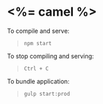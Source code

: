 <%= camel %>
============

To compile and serve:
>`npm start`

To stop compiling and serving:
>`Ctrl + C`

To bundle application:
>`gulp start:prod`